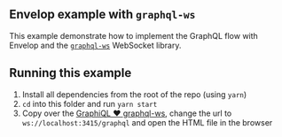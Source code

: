 ## Envelop example with `graphql-ws`

This example demonstrate how to implement the GraphQL flow with Envelop and the [`graphql-ws`](https://github.com/enisdenjo/graphql-ws) WebSocket library.

## Running this example

1. Install all dependencies from the root of the repo (using `yarn`)
1. `cd` into this folder and run `yarn start`
1. Copy over the [GraphiQL ❤️ graphql-ws](https://gist.github.com/enisdenjo/a68312878fdc4df299cb0433c60c1dea), change the url to `ws://localhost:3415/graphql` and open the HTML file in the browser
